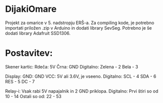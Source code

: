 # DijakiOmare

Projekt za omarice v 5. nadstropju ERŠ-a. 
Za compiling kode, je potrebno importati priložen .zip v Arduino in dodati library SevSeg.
Potrebno je še dodati library Adafruit SSD1306.

# Postavitev:
Skener kartic:
Rdeča: 5V
Črna: GND
Digitalno: Zelena - 2
           Bela - 3

Display:
GND: GND
VCC: 5V ali 3.6V, je vseeno.
Digitalno: SCL - 4
           SDA - 6
           RES - 5
           DC - 7

Relay-i:
Vsak rabi 5V napajalnik in 2 GND priklopa.
Digitalno: Prvi štiri so od 10 - 14
           Ostali so od: 22 - 53
